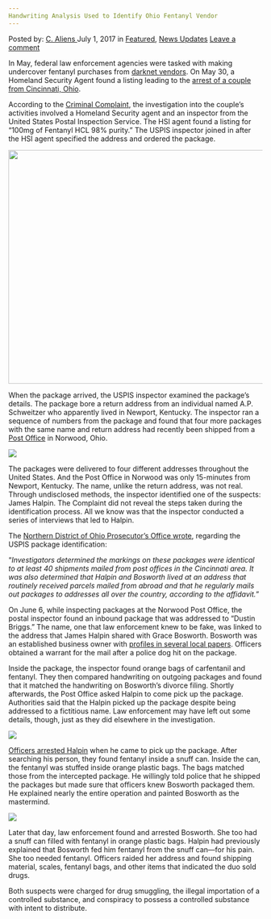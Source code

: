 ```yaml
---
Handwriting Analysis Used to Identify Ohio Fentanyl Vendor
---
```

<article class="post-listing post-21005 post type-post status-publish format-standard has-post-thumbnail hentry category-deepdot-news category-news-updates tag-analysis tag-fentanyl tag-handwriting tag-identify tag-ohio tag-vendor">
    <div class="post-inner">
    <p class="post-meta">
    <span>Posted by: <a href="https://www.deepdotweb.com/author/caliens/" title="">C. Aliens </a></span>
    <span>July 1, 2017</span>
    <span>in <a href="https://www.deepdotweb.com/category/deepdot-news/" rel="category tag">Featured</a>, <a href="https://www.deepdotweb.com/category/news-updates/" rel="category tag">News Updates</a></span>
    <span><a href="https://www.deepdotweb.com/2017/07/01/handwriting-analysis-used-identify-ohio-fentanyl-vendor/#respond">Leave a comment</a></span>
    </p>
    <div class="clear"></div>
    <div class="entry">
    <p>In May, federal law enforcement agencies were tasked with making undercover fentanyl purchases from <a href="https://www.deepdotweb.com/2013/10/28/updated-llist-of-hidden-marketplaces-tor-i2p/">darknet vendors</a>. On May 30, a Homeland Security Agent found a listing leading to the <a href="https://www.usatoday.com/story/news/nation-now/2017/06/13/mail-order-opioids/393416001/">arrest of a couple from Cincinnati, Ohio</a>.</p>
    <p>According to the <a href="https://www.scribd.com/document/351325653/Halpin-and-Bosworth">Criminal Complaint</a>, the investigation into the couple&#8217;s activities involved a Homeland Security agent and an inspector from the United States Postal Inspection Service. The HSI agent found a listing for “100mg of Fentanyl HCL 98% purity.” The USPIS inspector joined in after the HSI agent specified the address and ordered the package.</p>
    <p><img class="wp-image-21010 aligncenter" src="https://www.deepdotweb.com/wp-content/uploads/2017/06/word-image-197.jpeg" width="619" height="464" srcset="https://www.deepdotweb.com/wp-content/uploads/2017/06/word-image-197.jpeg 800w, https://www.deepdotweb.com/wp-content/uploads/2017/06/word-image-197-300x225.jpeg 300w" sizes="(max-width: 619px) 100vw, 619px" /></p>
    <p>When the package arrived, the USPIS inspector examined the package’s details. The package bore a return address from an individual named A.P. Schweitzer who apparently lived in Newport, Kentucky. The inspector ran a sequence of numbers from the package and found that four more packages with the same name and return address had recently been shipped from a <a href="https://www.deepdotweb.com/tag/usps/">Post Office</a> in Norwood, Ohio.</p>
    <p><img class="wp-image-21011 aligncenter" src="https://www.deepdotweb.com/wp-content/uploads/2017/06/word-image-198.jpeg" srcset="https://www.deepdotweb.com/wp-content/uploads/2017/06/word-image-198.jpeg 800w, https://www.deepdotweb.com/wp-content/uploads/2017/06/word-image-198-300x143.jpeg 300w" sizes="(max-width: 800px) 100vw, 800px" /></p>
    <p>The packages were delivered to four different addresses throughout the United States. And the Post Office in Norwood was only 15-minutes from Newport, Kentucky. The name, unlike the return address, was not real. Through undisclosed methods, the inspector identified one of the suspects: James Halpin. The Complaint did not reveal the steps taken during the identification process. All we know was that the inspector conducted a series of interviews that led to Halpin.</p>
    <p>The <a href="https://www.justice.gov/usao-ndoh/pr/ohio-couple-charged-importing-and-distributing-fentanyl-and-carfentanil">Northern District of Ohio Prosecutor’s Office wrote</a>, regarding the USPIS package identification:</p>
    <p>“<em>Investigators determined the markings on these packages were identical to at least 40 shipments mailed from post offices in the Cincinnati area. It was also determined that Halpin and Bosworth lived at an address that routinely received parcels mailed from abroad and that he regularly mails out packages to addresses all over the country, according to the affidavit.</em>”</p>
    <p>On June 6, while inspecting packages at the Norwood Post Office, the postal inspector found an inbound package that was addressed to “Dustin Briggs.” The name, one that law enforcement knew to be fake, was linked to the address that James Halpin shared with Grace Bosworth. Bosworth was an established business owner with <a href="http://www.themetropreneur.com/columbus/business-owner-to-business-owner-grace-bosworth/">profiles in several local papers</a>. Officers obtained a warrant for the mail after a police dog hit on the package.</p>
    <p>Inside the package, the inspector found orange bags of carfentanil and fentanyl. They then compared handwriting on outgoing packages and found that it matched the handwriting on Bosworth’s divorce filing. Shortly afterwards, the Post Office asked Halpin to come pick up the package. Authorities said that the Halpin picked up the package despite being addressed to a fictitious name. Law enforcement may have left out some details, though, just as they did elsewhere in the investigation.</p>
    <p><img class="wp-image-21012 aligncenter" src="https://www.deepdotweb.com/wp-content/uploads/2017/06/word-image-199.jpeg" srcset="https://www.deepdotweb.com/wp-content/uploads/2017/06/word-image-199.jpeg 800w, https://www.deepdotweb.com/wp-content/uploads/2017/06/word-image-199-300x225.jpeg 300w" sizes="(max-width: 800px) 100vw, 800px" /></p>
    <p><a href="https://www.deepdotweb.com/tag/arrested/">Officers arrested Halpin</a> when he came to pick up the package. After searching his person, they found fentanyl inside a snuff can. Inside the can, the fentanyl was stuffed inside orange plastic bags. The bags matched those from the intercepted package. He willingly told police that he shipped the packages but made sure that officers knew Bosworth packaged them. He explained nearly the entire operation and painted Bosworth as the mastermind.</p>
    <p><img class="wp-image-21013 aligncenter" src="https://www.deepdotweb.com/wp-content/uploads/2017/06/word-image-200.jpeg" srcset="https://www.deepdotweb.com/wp-content/uploads/2017/06/word-image-200.jpeg 800w, https://www.deepdotweb.com/wp-content/uploads/2017/06/word-image-200-300x149.jpeg 300w" sizes="(max-width: 800px) 100vw, 800px" /></p>
    <p>Later that day, law enforcement found and arrested Bosworth. She too had a snuff can filled with fentanyl in orange plastic bags. Halpin had previously explained that Bosworth fed him fentanyl from the snuff can—for his pain. She too needed fentanyl. Officers raided her address and found shipping material, scales, fentanyl bags, and other items that indicated the duo sold drugs.</p>
    <p>Both suspects were charged for drug smuggling, the illegal importation of a controlled substance, and conspiracy to possess a controlled substance with intent to distribute.</p>
    </div>
    <span style="display:none"><a href="https://www.deepdotweb.com/tag/analysis/" rel="tag">analysis</a> <a href="https://www.deepdotweb.com/tag/fentanyl/" rel="tag">fentanyl</a> <a href="https://www.deepdotweb.com/tag/handwriting/" rel="tag">handwriting</a> <a href="https://www.deepdotweb.com/tag/identify/" rel="tag">identify</a> <a href="https://www.deepdotweb.com/tag/ohio/" rel="tag">ohio</a> <a href="https://www.deepdotweb.com/tag/vendor/" rel="tag">vendor</a></span> <span style="display:none" class="updated">2017-07-01</span>
    <div style="display:none" class="vcard author" itemprop="author" itemscope itemtype="http://schema.org/Person"><strong class="fn" itemprop="name"><a href="https://www.deepdotweb.com/author/caliens/" title="Posts by C. Aliens" rel="author">C. Aliens</a></strong></div>
    </div>
</article>

